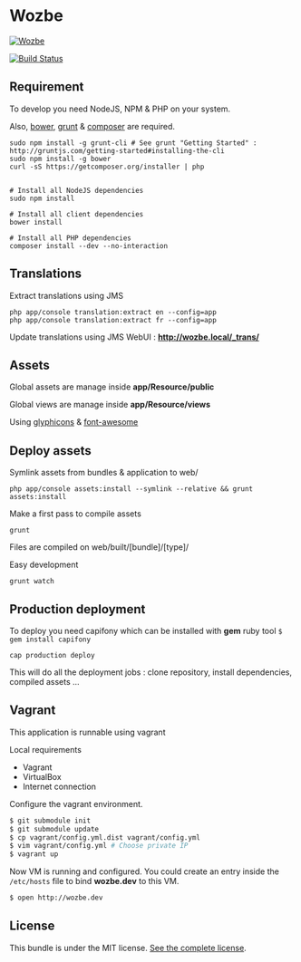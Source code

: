 Wozbe
=====

[![Wozbe](http://wozbe.com/bundles/app/images/logo-wozbe-full-alpha.png)](http://wozbe.com)

[![Build Status](https://api.travis-ci.org/wozbe/wozbe.com.png)](http://travis-ci.org/#!/wozbe/wozbe.com)

Requirement
-----------
To develop you need NodeJS, NPM & PHP on your system.

Also, [bower](https://github.com/bower/bower), [grunt](http://gruntjs.com/) & [composer](http://getcomposer.org/) are required.

    sudo npm install -g grunt-cli # See grunt "Getting Started" : http://gruntjs.com/getting-started#installing-the-cli
    sudo npm install -g bower
    curl -sS https://getcomposer.org/installer | php
    

    # Install all NodeJS dependencies
    sudo npm install
    
    # Install all client dependencies
    bower install
    
    # Install all PHP dependencies
    composer install --dev --no-interaction

Translations
------------
Extract translations using JMS

    php app/console translation:extract en --config=app
    php app/console translation:extract fr --config=app

Update translations using JMS WebUI : **http://wozbe.local/_trans/**

Assets
------
Global assets are manage inside **app/Resource/public**

Global views are manage inside **app/Resource/views**

Using [glyphicons](http://glyphicons.com/) & [font-awesome](http://fortawesome.github.io/Font-Awesome/icons/)

Deploy assets
-------------
Symlink assets from bundles & application to web/

    php app/console assets:install --symlink --relative && grunt assets:install

Make a first pass to compile assets

    grunt

Files are compiled on web/built/[bundle]/[type]/

Easy development

    grunt watch

Production deployment
---------------------

To deploy you need capifony which can be installed with **gem** ruby tool `$ gem install capifony`

    cap production deploy

This will do all the deployment jobs : clone repository, install dependencies, compiled assets ...


Vagrant
-------
This application is runnable using vagrant

Local requirements

* Vagrant
* VirtualBox
* Internet connection

Configure the vagrant environment.

```bash
$ git submodule init
$ git submodule update
$ cp vagrant/config.yml.dist vagrant/config.yml
$ vim vagrant/config.yml # Choose private IP
$ vagrant up
```

Now VM is running and configured. You could create an entry inside the `/etc/hosts` file to bind **wozbe.dev** to this VM.

```bash
$ open http://wozbe.dev
```

License
-------

This bundle is under the MIT license. [See the complete license](https://github.com/wozbe/wozbe.com/blob/master/LICENSE).

